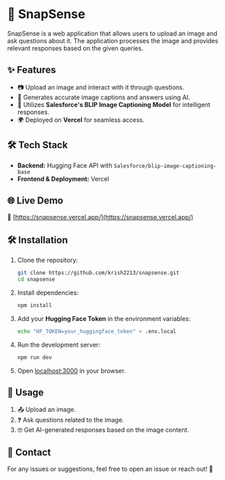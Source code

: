 # 📸 SnapSense

SnapSense is a web application that allows users to upload an image and ask questions about it. The application processes the image and provides relevant responses based on the given queries.

## ✨ Features
- 📷 Upload an image and interact with it through questions.
- 🤖 Generates accurate image captions and answers using AI.
- 🚀 Utilizes **Salesforce's BLIP Image Captioning Model** for intelligent responses.
- 🌍 Deployed on **Vercel** for seamless access.

## 🛠 Tech Stack
- **Backend:** Hugging Face API with `Salesforce/blip-image-captioning-base`
- **Frontend & Deployment:** Vercel

## 🌐 Live Demo
🔗 [https://snapsense.vercel.app/](https://snapsense.vercel.app/)

## 🛠 Installation
1. Clone the repository:
   ```sh
   git clone https://github.com/krish2213/snapsense.git
   cd snapsense
   ```
2. Install dependencies:
   ```sh
   npm install
   ```
3. Add your **Hugging Face Token** in the environment variables:
   ```sh
   echo "HF_TOKEN=your_huggingface_token" > .env.local
   ```
4. Run the development server:
   ```sh
   npm run dev
   ```
5. Open [localhost:3000](http://localhost:3000) in your browser.

## 🎯 Usage
1. 📤 Upload an image.
2. ❓ Ask questions related to the image.
3. 🤓 Get AI-generated responses based on the image content.


## 📧 Contact
For any issues or suggestions, feel free to open an issue or reach out! 🚀
